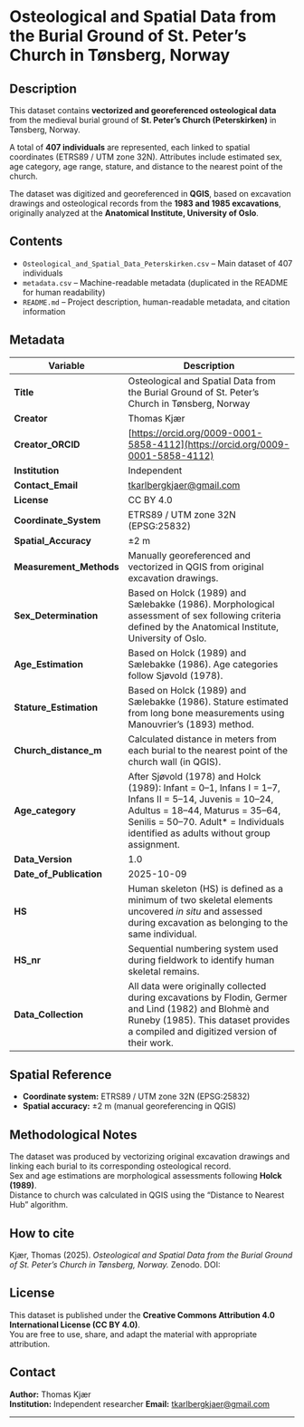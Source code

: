 # Osteological and Spatial Data from the Burial Ground of St. Peter’s Church in Tønsberg, Norway

## Description
This dataset contains **vectorized and georeferenced osteological data** from the medieval burial ground of **St. Peter’s Church (Peterskirken)** in Tønsberg, Norway.

A total of **407 individuals** are represented, each linked to spatial coordinates (ETRS89 / UTM zone 32N). Attributes include estimated sex, age category, age range, stature, and distance to the nearest point of the church.

The dataset was digitized and georeferenced in **QGIS**, based on excavation drawings and osteological records from the **1983 and 1985 excavations**, originally analyzed at the **Anatomical Institute, University of Oslo**.

## Contents
- `Osteological_and_Spatial_Data_Peterskirken.csv` – Main dataset of 407 individuals  
- `metadata.csv` – Machine-readable metadata (duplicated in the README for human readability)  
- `README.md` – Project description, human-readable metadata, and citation information

## Metadata

| **Variable** | **Description** |
|---------------|-----------------|
| **Title** | Osteological and Spatial Data from the Burial Ground of St. Peter’s Church in Tønsberg, Norway |
| **Creator** | Thomas Kjær |
| **Creator_ORCID** | [https://orcid.org/0009-0001-5858-4112](https://orcid.org/0009-0001-5858-4112) |
| **Institution** | Independent |
| **Contact_Email** | tkarlbergkjaer@gmail.com |
| **License** | CC BY 4.0 |
| **Coordinate_System** | ETRS89 / UTM zone 32N (EPSG:25832) |
| **Spatial_Accuracy** | ±2 m |
| **Measurement_Methods** | Manually georeferenced and vectorized in QGIS from original excavation drawings. |
| **Sex_Determination** | Based on Holck (1989) and Sælebakke (1986). Morphological assessment of sex following criteria defined by the Anatomical Institute, University of Oslo. |
| **Age_Estimation** | Based on Holck (1989) and Sælebakke (1986). Age categories follow Sjøvold (1978). |
| **Stature_Estimation** | Based on Holck (1989) and Sælebakke (1986). Stature estimated from long bone measurements using Manouvrier’s (1893) method. |
| **Church_distance_m** | Calculated distance in meters from each burial to the nearest point of the church wall (in QGIS). |
| **Age_category** | After Sjøvold (1978) and Holck (1989): Infant = 0–1, Infans I = 1–7, Infans II = 5–14, Juvenis = 10–24, Adultus = 18–44, Maturus = 35–64, Senilis = 50–70. Adult* = Individuals identified as adults without group assignment. |
| **Data_Version** | 1.0 |
| **Date_of_Publication** | 2025-10-09 |
| **HS** | Human skeleton (HS) is defined as a minimum of two skeletal elements uncovered *in situ* and assessed during excavation as belonging to the same individual. |
| **HS_nr** | Sequential numbering system used during fieldwork to identify human skeletal remains. |
| **Data_Collection** | All data were originally collected during excavations by Flodin, Germer and Lind (1982) and Blohmè and Runeby (1985). This dataset provides a compiled and digitized version of their work. |

## Spatial Reference
- **Coordinate system:** ETRS89 / UTM zone 32N (EPSG:25832)  
- **Spatial accuracy:** ±2 m (manual georeferencing in QGIS)  

## Methodological Notes
The dataset was produced by vectorizing original excavation drawings and linking each burial to its corresponding osteological record.  
Sex and age estimations are morphological assessments following **Holck (1989)**.  
Distance to church was calculated in QGIS using the “Distance to Nearest Hub” algorithm.  

## How to cite
Kjær, Thomas (2025). *Osteological and Spatial Data from the Burial Ground of St. Peter’s Church in Tønsberg, Norway.* Zenodo. DOI: 

## License
This dataset is published under the **Creative Commons Attribution 4.0 International License (CC BY 4.0)**.  
You are free to use, share, and adapt the material with appropriate attribution.

## Contact
**Author:** Thomas Kjær  
**Institution:** Independent researcher
**Email:** tkarlbergkjaer@gmail.com

---
